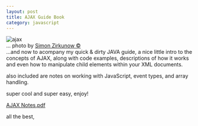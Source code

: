 ```yaml
---
layout: post
title: AJAX Guide Book
category: javascript
---
```


<img class="alignright" src="//www.red91.com/assets/14808517_8be1fe86b1_m.jpg" alt="ajax" />
<div class="img_author">... photo by <a href="http://www.flickr.com/photos/bluesmuse/">Simon Zirkunow &copy;</a></div>
...and now to acompany my quick & dirty JAVA guide, a nice little intro to the concepts of AJAX, along with code examples, descriptions of how it works and even how to manipulate child elements within your XML documents.

also included are notes on working with JavaScript, event types, and array handling.

super cool and super easy, enjoy!

<a class="pdf" href="/assets/AJAX_NOTES.pdf">AJAX Notes.pdf</a>

all the best,
